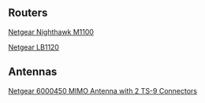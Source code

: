 ## Routers

[Netgear Nighthawk M1100](./m1)

[Netgear LB1120](./lb1120)


## Antennas

[Netgear 6000450 MIMO Antenna with 2 TS-9 Connectors](https://www.amazon.com/dp/B00DN3J03O/ref=cm_sw_em_r_mt_dp_m2fYFbRKGAKAH?_encoding=UTF8&psc=1)